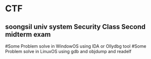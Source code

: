 CTF
===
soongsil univ system Security Class Second midterm exam
-------------------------------------------------------
#Some Problem solve in WindowOS using IDA or Ollydbg tool
#Some Problem solve in LinuxOS using gdb and objdump and readelf
